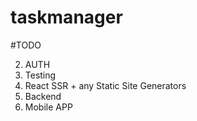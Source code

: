 # taskmanager


#TODO

2. AUTH
4. Testing
5. React SSR + any Static Site Generators
6. Backend 
7. Mobile APP
